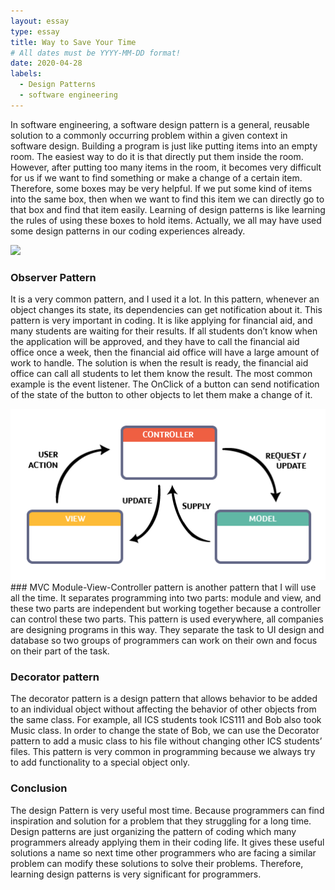 ```yaml
---
layout: essay
type: essay
title: Way to Save Your Time 
# All dates must be YYYY-MM-DD format!
date: 2020-04-28
labels:
  - Design Patterns
  - software engineering
---
```


In software engineering, a software design pattern is a general, reusable solution to a commonly occurring problem within a given context in software design. Building a program is just like putting items into an empty room. The easiest way to do it is that directly put them inside the room. However, after putting too many items in the room, it becomes very difficult for us if we want to find something or make a change of a certain item. Therefore, some boxes may be very helpful. If we put some kind of items into the same box, then when we want to find this item we can directly go to that box and find that item easily. Learning of design patterns is like learning the rules of using these boxes to hold items. Actually, we all may have used some design patterns in our coding experiences already.

<img class="ui medium left floated image" src="..images/mouse-click.png">

### Observer Pattern
It is a very common pattern, and I used it a lot. In this pattern, whenever an object changes its state, its dependencies can get notification about it. This pattern is very important in coding. It is like applying for financial aid, and many students are waiting for their results. If all students don’t know when the application will be approved, and they have to call the financial aid office once a week, then the financial aid office will have a large amount of work to handle. The solution is when the result is ready, the financial aid office can call all students to let them know the result. The most common example is the event listener. The OnClick of a button can send notification of the state of the button to other objects to let them make a change of it. 

<img class="ui medium left floated image" src="../images/MVC.png">
### MVC
Module-View-Controller pattern is another pattern that I will use all the time. It separates programming into two parts: module and view, and these two parts are independent but working together because a controller can control these two parts. This pattern is used everywhere, all companies are designing programs in this way. They separate the task to UI design and database so two groups of programmers can work on their own and focus on their part of the task.

### Decorator pattern
The decorator pattern is a design pattern that allows behavior to be added to an individual object without affecting the behavior of other objects from the same class. For example, all ICS students took ICS111 and Bob also took Music class. In order to change the state of Bob, we can use the Decorator pattern to add a music class to his file without changing other ICS students’ files. This pattern is very common in programming because we always try to add functionality to a special object only.

### Conclusion
The design Pattern is very useful most time. Because programmers can find inspiration and solution for a problem that they struggling for a long time. Design patterns are just organizing the pattern of coding which many programmers already applying them in their coding life. It gives these useful solutions a name so next time other programmers who are facing a similar problem can modify these solutions to solve their problems. Therefore, learning design patterns is very significant for programmers.
